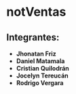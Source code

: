 # notVentas

## Integrantes:  
- **Jhonatan Friz**
- **Daniel Matamala**
- **Cristian Quilodrán**
- **Jocelyn Tereucán**
- **Rodrigo Vergara**